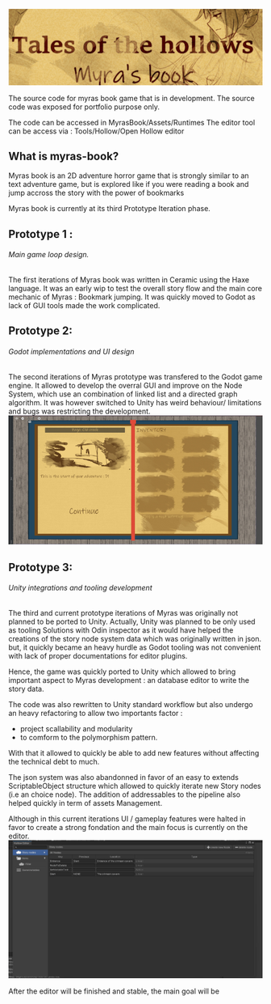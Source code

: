 ![Alt text](./screenshots/Title.jpg)


The source code for myras book game that is in development. The source code was exposed for portfolio purpose only.

The code can be accessed in MyrasBook/Assets/Runtimes
The editor tool can be access via : Tools/Hollow/Open Hollow editor

## What is myras-book?
Myras book is an 2D adventure horror game that is strongly
similar to an text adventure game, but is explored like if you
were reading a book and jump accross the story with the power of bookmarks

Myras book is currently at its third Prototype Iteration phase.

## Prototype 1 : 
###### Main game loop design.
The first iterations of Myras book was written in Ceramic using the Haxe language. It 
was an early wip to test the overall story flow and the main core mechanic of Myras :
Bookmark jumping. 
It was quickly moved to Godot as lack of GUI tools made the work complicated.

## Prototype 2: 
###### Godot implementations and UI design
The second iterations of Myras prototype was transfered to the Godot game engine.
It allowed to develop the overral GUI and improve on the Node System, which use 
an combination of linked list and a directed graph algorithm.
It was however switched to Unity has weird behaviour/ limitations and bugs was restricting the development.
![Alt test](./screenshots/GUI_001.jpg)

## Prototype 3:
###### Unity integrations and tooling development

The third and current prototype iterations of Myras was originally not planned to be
ported to Unity. Actually, Unity was planned to be only used as tooling Solutions with 
Odin inspector as it would have helped the creations of the story node system data which was
originally written in json. but, it quickly became an heavy hurdle as Godot tooling
was not convenient with lack of proper documentations for editor plugins.

Hence, the game was quickly ported  to Unity which allowed to bring important
aspect to Myras development : an database editor to write the story data.

The code was also rewritten to Unity standard workflow but also undergo an heavy refactoring to allow two importants factor :
* project scallability and modularity
* to comform to the polymorphism pattern.

With that it allowed to quickly be able to add new features without affecting the technical debt to much.

The json system was also abandonned in favor of an easy to extends ScriptableObject structure which allowed to quickly  iterate new Story nodes (i.e an choice node).
The addition of addressables to the pipeline also helped quickly in term of assets Management.

Although in this current iterations UI / gameplay features were halted in favor to create a strong fondation and the main focus is currently on the editor.
![Alt text](./screenshots/editor_sample.gif)

After the editor will be finished and stable, the main goal will be 